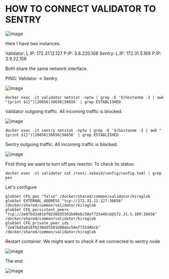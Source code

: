 # HOW TO CONNECT VALIDATOR TO SENTRY

![image](https://user-images.githubusercontent.com/70693118/141280089-999ba63f-f96e-403c-a079-e72fac6852e5.png)

Here I have two instances.

Validator:  L.IP: 172.31.12.127     P.IP: 3.8.220.108
Sentry:     L.IP: 172.31.5.169      P.IP: 3.9.22.158

Both share the same network interface.

PING: Validator -> Sentry

![image](https://user-images.githubusercontent.com/70693118/141280510-3f373b09-7714-4fa5-9e47-31bc2a268819.png)

```
docker exec -it validator netstat -nptw | grep -E '$(hostanme -I | awk "{print $1}")|26656|36656|56656' | grep ESTABLISHED
```
Validator outgoing traffic. All incoming traffic is blocked. 

![image](https://user-images.githubusercontent.com/70693118/141281109-710465d4-2eb5-44e9-ac6a-cf1ff27b1664.png)


```
docker exec -it sentry netstat -nptw | grep -E '$(hostanme -I | awk "{print $1}")|26656|36656|56656' | grep ESTABLISHED
```
Sentry outgoing traffic. All incoming traffic is blocked.

![image](https://user-images.githubusercontent.com/70693118/141281682-de3324ba-6ca8-4bac-acf5-8e282d7c5468.png)

First thing we want to turn off pex reactor. To check its status:

```
docker exec -it validator cat /root/.sekaid/config/config.toml | grep pex
```

Let's configure
```
globSet CFG_pex "false" /docker/shared/common/validator/kiraglob
globSet EXTERNAL_ADDRESS "tcp://172.31.12.127:36656" /docker/shared/common/validator/kiraglob
globSet CFG_persistent_peers "tcp://2e87bd3a016f0230d35501b90ebc58ef72544bcb@172.31.5.169:26656" /docker/shared/common/validator/kiraglob
globSet CFG_private_peer_ids "2e87bd3a016f0230d35501b90ebc58ef72544bcb" /docker/shared/common/validator/kiraglob
```
Restart container. We might want to check if we connected to sentry node

![image](https://user-images.githubusercontent.com/70693118/141290934-76f9d125-8865-45c3-84d8-82003f566f0f.png)

The end

![image](https://user-images.githubusercontent.com/70693118/141291521-17a0dd99-a3ad-40b5-af4c-64d835187915.png)

